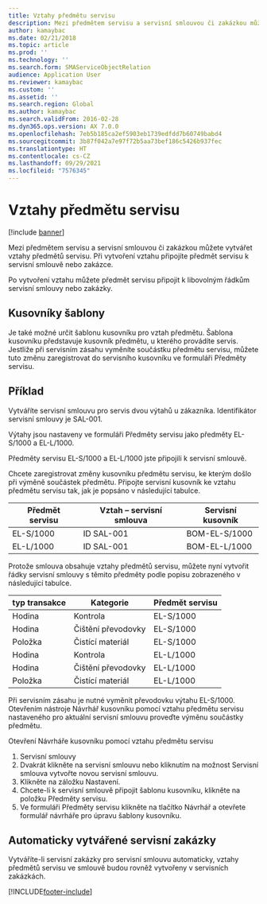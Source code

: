 ```yaml
---
title: Vztahy předmětu servisu
description: Mezi předmětem servisu a servisní smlouvou či zakázkou můžete vytvářet vztahy předmětů servisu.
author: kamaybac
ms.date: 02/21/2018
ms.topic: article
ms.prod: ''
ms.technology: ''
ms.search.form: SMAServiceObjectRelation
audience: Application User
ms.reviewer: kamaybac
ms.custom: ''
ms.assetid: ''
ms.search.region: Global
ms.author: kamaybac
ms.search.validFrom: 2016-02-28
ms.dyn365.ops.version: AX 7.0.0
ms.openlocfilehash: 7eb5b185ca2ef5903eb1739edfdd7b60749babd4
ms.sourcegitcommit: 3b87f042a7e97f72b5aa73bef186c5426b937fec
ms.translationtype: HT
ms.contentlocale: cs-CZ
ms.lasthandoff: 09/29/2021
ms.locfileid: "7576345"
---
```

# <a name="service-object-relations"></a>Vztahy předmětu servisu 

[!include [banner](../includes/banner.md)]

Mezi předmětem servisu a servisní smlouvou či zakázkou můžete vytvářet vztahy předmětů servisu. Při vytvoření vztahu připojíte předmět servisu k servisní smlouvě nebo zakázce.

Po vytvoření vztahu můžete předmět servisu připojit k libovolným řádkům servisní smlouvy nebo zakázky.

## <a name="template-boms"></a>Kusovníky šablony

Je také možné určit šablonu kusovníku pro vztah předmětu. Šablona kusovníku představuje kusovník předmětu, u kterého provádíte servis. Jestliže při servisním zásahu vyměníte součástku předmětu servisu, můžete tuto změnu zaregistrovat do servisního kusovníku ve formuláři Předměty servisu.

## <a name="example"></a>Příklad

Vytváříte servisní smlouvu pro servis dvou výtahů u zákazníka.
Identifikátor servisní smlouvy je SAL-001.

Výtahy jsou nastaveny ve formuláři Předměty servisu jako předměty EL-S/1000 a EL-L/1000.

Předměty servisu EL-S/1000 a EL-L/1000 jste připojili k servisní smlouvě.

Chcete zaregistrovat změny kusovníku předmětu servisu, ke kterým došlo při výměně součástek předmětu. Připojte servisní kusovník ke vztahu předmětu servisu tak, jak je popsáno v následující tabulce.

| Předmět servisu | Vztah – servisní smlouva | Servisní kusovník   |
|----------------|------------------------------|---------------|
| EL-S/1000      | ID SAL-001                   | BOM-EL-S/1000 |
| EL-L/1000      | ID SAL-001                   | BOM-EL-L/1000 |

Protože smlouva obsahuje vztahy předmětů servisu, můžete nyní vytvořit řádky servisní smlouvy s těmito předměty podle popisu zobrazeného v následující tabulce.

| typ transakce | Kategorie           | Předmět servisu |
|------------------|--------------------|----------------|
| Hodina             | Kontrola         | EL-S/1000      |
| Hodina             | Čištění převodovky  | EL-S/1000      |
| Položka             | Čistící materiál | EL-S/1000      |
| Hodina             | Kontrola         | EL-L/1000      |
| Hodina             | Čištění převodovky   | EL-L/1000      |
| Položka             | Čistící materiál | EL-L/1000      |

Při servisním zásahu je nutné vyměnit převodovku výtahu EL-S/1000. Otevřením nástroje Návrhář kusovníku pomocí vztahu předmětu servisu nastaveného pro aktuální servisní smlouvu proveďte výměnu součástky předmětu.

Otevření Návrháře kusovníku pomocí vztahu předmětu servisu

1. Servisní smlouvy
2. Dvakrát klikněte na servisní smlouvu nebo kliknutím na možnost Servisní smlouva vytvořte novou servisní smlouvu.
3. Klikněte na záložku Nastavení.
4. Chcete-li k servisní smlouvě připojit šablonu kusovníku, klikněte na položku Předměty servisu.
5. Ve formuláři Předměty servisu klikněte na tlačítko Návrhář a otevřete formulář návrháře pro úpravu šablony kusovníku.

## <a name="automatically-created-service-orders"></a>Automaticky vytvářené servisní zakázky

Vytváříte-li servisní zakázky pro servisní smlouvu automaticky, vztahy předmětů servisu ve smlouvě budou rovněž vytvořeny v servisních zakázkách.



[!INCLUDE[footer-include](../../includes/footer-banner.md)]
